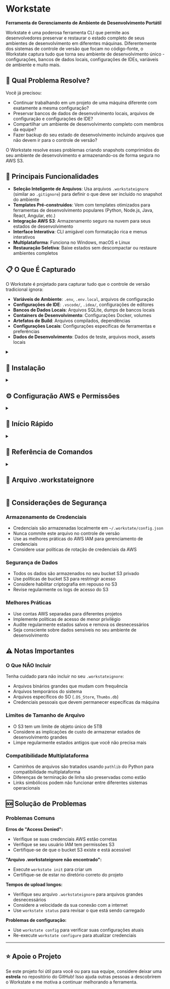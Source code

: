 # Workstate

**Ferramenta de Gerenciamento de Ambiente de Desenvolvimento Portátil**

Workstate é uma poderosa ferramenta CLI que permite aos desenvolvedores preservar e restaurar o estado completo de seus ambientes de desenvolvimento em diferentes máquinas. Diferentemente dos sistemas de controle de versão que focam no código-fonte, o Workstate captura tudo que torna seu ambiente de desenvolvimento único - configurações, bancos de dados locais, configurações de IDEs, variáveis de ambiente e muito mais.

## 🎯 Qual Problema Resolve?

Você já precisou:
- Continuar trabalhando em um projeto de uma máquina diferente com exatamente a mesma configuração?
- Preservar bancos de dados de desenvolvimento locais, arquivos de configuração e configurações de IDE?
- Compartilhar um ambiente de desenvolvimento completo com membros da equipe?
- Fazer backup do seu estado de desenvolvimento incluindo arquivos que não devem ir para o controle de versão?

O Workstate resolve esses problemas criando snapshots comprimidos do seu ambiente de desenvolvimento e armazenando-os de forma segura no AWS S3.

## 🚀 Principais Funcionalidades

- **Seleção Inteligente de Arquivos**: Usa arquivos `.workstateignore` (similar ao `.gitignore`) para definir o que deve ser incluído no snapshot do ambiente
- **Templates Pré-construídos**: Vem com templates otimizados para ferramentas de desenvolvimento populares (Python, Node.js, Java, React, Angular, etc.)
- **Integração AWS S3**: Armazenamento seguro na nuvem para seus estados de desenvolvimento
- **Interface Interativa**: CLI amigável com formatação rica e menus interativos
- **Multiplataforma**: Funciona no Windows, macOS e Linux
- **Restauração Seletiva**: Baixe estados sem descompactar ou restaure ambientes completos

## 📋 O Que É Capturado

O Workstate é projetado para capturar tudo que o controle de versão tradicional ignora:

- **Variáveis de Ambiente**: `.env`, `.env.local`, arquivos de configuração
- **Configurações de IDE**: `.vscode/`, `.idea/`, configurações de editores
- **Bancos de Dados Locais**: Arquivos SQLite, dumps de bancos locais
- **Containers de Desenvolvimento**: Configurações Docker, volumes
- **Artefatos de Build**: Arquivos compilados, dependências
- **Configurações Locais**: Configurações específicas de ferramentas e preferências
- **Dados de Desenvolvimento**: Dados de teste, arquivos mock, assets locais

<details>
  <summary><h2>🔧 Instalação</h2></summary>

Se você for utilizar o `workstate.exe` ignore esse tópico.

### Pré-requisitos

- Python 3.8+
- Conta AWS com acesso ao S3
- pip

### Dependências

- **typer**: Framework para CLIs
- **rich**: Formatação de terminal
- **boto3**: SDK AWS para Python

### Arquivos de Configuração

- **`.workstateignore`**: Define arquivos/diretórios a serem incluídos/excluídos
- **`~/.workstate/config.json`**: Armazena credenciais AWS


### Instalar do Código-fonte (somente via Python)

```bash
git clone https://github.com/seuusuario/workstate.git
cd workstate
pip install -r requirements.txt
```

</details>


<details>
  <summary><h2>⚙️ Configuração AWS e Permissões</h2></summary>

### 1. Criar uma Conta AWS

Se você não tem uma conta AWS, crie uma em [aws.amazon.com](https://aws.amazon.com).

### 2. Criar um Usuário IAM

1. Vá para o Console AWS IAM
2. Crie um novo usuário para o Workstate
3. Anexe a política **AmazonS3FullAccess** ou crie uma política personalizada com as seguintes permissões:

```json
{
    "Version": "2012-10-17",
    "Statement": [
        {
            "Effect": "Allow",
            "Action": [
                "s3:GetObject",
                "s3:PutObject",
                "s3:DeleteObject",
                "s3:ListBucket"
            ],
            "Resource": [
                "arn:aws:s3:::seu-bucket-workstate",
                "arn:aws:s3:::seu-bucket-workstate/*"
            ]
        }
    ]
}
```

### 3. Obter Chaves de Acesso

1. No console IAM, selecione seu usuário
2. Vá para a aba "Credenciais de segurança"
3. Crie chaves de acesso para CLI
4. **Importante**: Salve o Access Key ID e Secret Access Key de forma segura

### 4. Criar um Bucket S3

1. Vá para o Console AWS S3
2. Crie um novo bucket com um nome único (ex: `meu-bucket-workstate-12345`)
3. Escolha sua região preferida
4. Mantenha as configurações padrão de segurança
</details>

<details>
  <summary><h2>🎯 Início Rápido</h2></summary>

### 1. Configurar Credenciais AWS

```bash
workstate configure
```

Isso solicitará:
- **AWS Access Key ID**: A chave de acesso do seu usuário IAM
- **AWS Secret Access Key**: A chave secreta do seu usuário IAM  
- **AWS Region**: A região onde seu bucket S3 está localizado (ex: `us-east-1`, `sa-east-1`)
- **S3 Bucket Name**: O nome do seu bucket S3

Configuração não-interativa alternativa:
```bash
workstate configure --access-key-id AKIA... --secret-access-key xxx --region us-east-1 --bucket-name meu-bucket --no-interactive
```

### 2. Inicializar Seu Projeto

```bash
# Inicializar com um template específico
workstate init --tool python

# Ou usar o template padrão
workstate init
```

Isso cria um arquivo `.workstateignore` otimizado para sua stack de desenvolvimento.

### 3. Verificar O Que Será Salvo

```bash
workstate status
```

Isso mostra todos os arquivos e diretórios que serão incluídos no snapshot do seu estado.

### 4. Salvar Seu Estado Atual

```bash
workstate save "meu-projeto-v1"
```
Isso compacta todos os arquivos mapeados (os mesmos listados no comando de status) em .zip e carrega para o AWS S3.

### 5. Listar Estados Disponíveis

```bash
workstate list
```
Lista todos os zips no AWS S3 do Workstate.

### 6. Restaurar um Estado
Baixa um estado e descompacta localmente. Caso haja repetição de arquivos, os arquivos repetidos do zip serão salvos 
como duplicatas seguindo o padrão (numero_da_duplicata), por exemplo: arquivo.txt, arquivo (1).txt, arquivo (2).txt.
```bash
workstate download
```
Caso queira apenas baixar o estado sem restaura-lo diretamente, use a opção `--download-only`, o zip será baixado e 
armazenado numa pasta `downloads` no diretório atual.
```bash
workstate download --download-only
```
</details>


<details>
  <summary><h2>📖 Referência de Comandos</h2></summary>

### Comandos Disponíveis

| Comando | Descrição | Argumentos | Opções |
|---------|-----------|------------|--------|
| `init` | Inicializa um novo projeto Workstate com arquivo `.workstateignore` | - | `--tool, -t`: Tipo de ferramenta (padrão: `generic`) |
| `save` | Salva o estado atual do projeto no AWS S3 | `state_name`: Nome único para o estado | - |
| `list` | Lista todos os estados disponíveis no AWS S3 | - | - |
| `download` | Restaura um estado salvo do AWS S3 | - | `--only-download`: Apenas baixa sem extrair |
| `status` | Mostra arquivos rastreados pelo Workstate | - | - |
| `configure` | Configura credenciais AWS | - | `--access-key-id, -a`, `--secret-access-key, -s`, `--region, -r`, `--bucket-name, -b`, `--interactive, -i` |
| `config` | Exibe configuração atual do Workstate | - | - |

### Detalhamento dos Comandos

### `init`
**Funcionalidade:** Cria arquivo `.workstateignore` com template otimizado para a ferramenta especificada.

**Ferramentas válidas:** `python`, `node`, `java`, `go`, `generic`

**Exemplos:**
```bash
workstate init --tool python
workstate init -t node
workstate init  # usa template generic
```

### `save`
**Funcionalidade:** Comprime arquivos selecionados e faz upload para S3.

**Processo:**
1. Analisa `.workstateignore`
2. Cria ZIP temporário
3. Upload para S3
4. Remove arquivo temporário

**Exemplos:**
```bash
workstate save my-django-project
workstate save "projeto com espaços"
```

### `list`
**Funcionalidade:** Lista estados salvos no S3 com informações detalhadas.

**Informações exibidas:**
- Nome do arquivo
- Tamanho
- Data de modificação
- Ordenação por data (mais recente primeiro)

### `download`
**Funcionalidade:** Interface interativa para restaurar estados salvos.

**Processo:**
1. Lista estados disponíveis
2. Seleção interativa
3. Download do ZIP
4. Extração (opcional)
5. Limpeza de arquivos temporários

**Opções:**
| Opção | Descrição |
|-------|-----------|
| `--only-download` | Baixa apenas o ZIP sem extrair |

### `status`
**Funcionalidade:** Visualiza arquivos que serão incluídos no próximo backup.

**Informações exibidas:**
- Caminhos de arquivos/diretórios
- Tamanhos individuais
- Total de arquivos e tamanho

### `configure`
**Funcionalidade:** Configura credenciais AWS (armazenadas em `~/.workstate/config.json`).

**Opções:**
| Opção | Abreviação | Descrição |
|-------|------------|-----------|
| `--access-key-id` | `-a` | AWS Access Key ID |
| `--secret-access-key` | `-s` | AWS Secret Access Key |
| `--region` | `-r` | Região AWS (ex: us-east-1, sa-east-1) |
| `--bucket-name` | `-b` | Nome do bucket S3 |
| `--interactive` | `-i` | Modo interativo (padrão: true) |

**Exemplos:**
```bash
# Modo interativo
workstate configure

# Modo não-interativo
workstate configure --access-key-id AKIA... --secret-access-key xxx --region us-east-1 --bucket-name my-bucket

# Modo misto
workstate configure --region sa-east-1 --bucket-name my-workstate-bucket
```

### `config`
**Funcionalidade:** Exibe configuração AWS atual sem revelar informações sensíveis.

**Informações exibidas:**
- Access Key ID (mascarado)
- Região AWS
- Nome do bucket
- Status da configuração

</details>

<details>
  <summary><h2>📁 Arquivo .workstateignore</h2></summary>

O arquivo `.workstateignore` funciona de forma similar ao `.gitignore`, mas define o que **deve ser incluído** no snapshot do seu estado. Ele suporta:

- **Padrões glob**: `*.env`, `config/*`
- **Inclusão de diretórios**: `/.vscode/`
- **Arquivos específicos**: `database.sqlite3`
- **Comentários**: Linhas começando com `#`

### Exemplo .workstateignore para Python:

```gitignore
# Arquivos de ambiente
.env
.env.local
.env.production

# Configurações de IDE
/.vscode/
/.idea/

# Bancos de dados locais  
*.sqlite3
*.db

# Containers de desenvolvimento
docker-compose.override.yml
/.devcontainer/

# Configuração local
local_settings.py
config/local.json

# Dados de desenvolvimento
/fixtures/
/test_data/
```

</details>

## 🔐 Considerações de Segurança

### Armazenamento de Credenciais
- Credenciais são armazenadas localmente em `~/.workstate/config.json`
- Nunca commite este arquivo no controle de versão
- Use as melhores práticas do AWS IAM para gerenciamento de credenciais
- Considere usar políticas de rotação de credenciais da AWS

### Segurança de Dados
- Todos os dados são armazenados no seu bucket S3 privado
- Use políticas de bucket S3 para restringir acesso
- Considere habilitar criptografia em repouso no S3
- Revise regularmente os logs de acesso do S3

### Melhores Práticas
- Use contas AWS separadas para diferentes projetos
- Implemente políticas de acesso de menor privilégio
- Audite regularmente estados salvos e remova os desnecessários
- Seja consciente sobre dados sensíveis no seu ambiente de desenvolvimento


## ⚠️ Notas Importantes

### O Que NÃO Incluir

Tenha cuidado para não incluir no seu `.workstateignore`:
- Arquivos binários grandes que mudam com frequência
- Arquivos temporários do sistema
- Arquivos específicos do SO (`.DS_Store`, `Thumbs.db`)
- Credenciais pessoais que devem permanecer específicas da máquina

### Limites de Tamanho de Arquivo

- O S3 tem um limite de objeto único de 5TB
- Considere as implicações de custo de armazenar estados de desenvolvimento grandes
- Limpe regularmente estados antigos que você não precisa mais

### Compatibilidade Multiplataforma

- Caminhos de arquivos são tratados usando `pathlib` do Python para compatibilidade multiplataforma
- Diferenças de terminação de linha são preservadas como estão
- Links simbólicos podem não funcionar entre diferentes sistemas operacionais

## 🆘 Solução de Problemas

### Problemas Comuns

**Erros de "Access Denied":**
- Verifique se suas credenciais AWS estão corretas
- Verifique se seu usuário IAM tem permissões S3
- Certifique-se de que o bucket S3 existe e está acessível

**"Arquivo .workstateignore não encontrado":**
- Execute `workstate init` para criar um
- Certifique-se de estar no diretório correto do projeto

**Tempos de upload longos:**
- Verifique seu arquivo `.workstateignore` para arquivos grandes desnecessários
- Considere a velocidade da sua conexão com a internet
- Use `workstate status` para revisar o que está sendo carregado

**Problemas de configuração:**
- Use `workstate config` para verificar suas configurações atuais
- Re-execute `workstate configure` para atualizar credenciais

---

## ⭐ Apoie o Projeto

Se este projeto foi útil para você ou para sua equipe, considere deixar uma **estrela** no repositório do GitHub! Isso ajuda outras pessoas a descobrirem o Workstate e me motiva a continuar melhorando a ferramenta.
